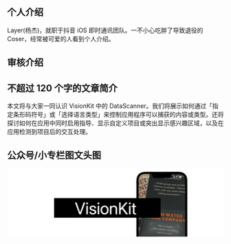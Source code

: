 ## 个人介绍

Layer(杨杰)，就职于抖音 iOS 即时通讯团队。一不小心吃胖了导致退役的 Coser，经常被可爱的人看到个人介绍。

## 审核介绍


## 不超过 120 个字的文章简介

本文将与大家一同认识 VisionKit 中的 DataScanner。我们将展示如何通过「指定条形码符号」或「选择语言类型」来控制应用程序可以捕获的内容或类型。还将探讨如何在应用中同时启用指导、显示自定义项目或突出显示感兴趣区域，以及在应用检测到项目后的交互处理。

## 公众号/小专栏图文头图

<img src="./images/banner.png" style="zoom:50%;" />
